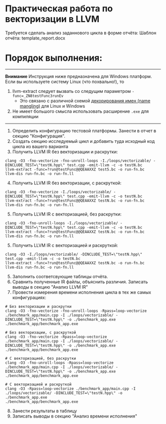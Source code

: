 # Практическая работа по векторизации в LLVM

Требуется сделать анализ заданнового цикла в форме отчёта:
Шаблон отчёта: template_report.docx

# Порядок выполнения:
---
**Внимание**
Инструкция ниже предназначена для Windows платформ.
Если вы используете систему Linux (что похвально!), то
1. llvm-extract следует вызвать со следущим параметром `-func=_ZN8testFunc3runEv`
   * Это связано с различной схемой [декорирования имен (name mangling)](https://en.wikipedia.org/wiki/Name_mangling#:~:text=In%20compiler%20construction%2C%20name%20mangling,in%20many%20modern%20programming%20languages.) для Linux и Windows
2. Не имеет большого смысла использовать расширение `.exe` для компиляции
---

1. Определить конфигурацию тестовой платформы. Занести в отчет в секцию "Конфигурация".
2. Создать секцию исследуемый цикл и добавить туда исходный код цикла из вашего варианта
3. Получить LLVM IR без векторизации и раскрутки:
```
clang -O3 -fno-vectorize -fno-unroll-loops -I./loops/vectorizable/ -DINCLUDE_TEST=\"testN.hpp\" test.cpp -emit-llvm -c -o testN.bc
llvm-extract -func=?run@testFunc@@QEAAXXZ test5.bc -o run-fn.bc
llvm-dis run-fn.bc -o run-fn.ll
```
4. Получить LLVM IR без векторизации, с раскруткой:
```
clang -O3 -fno-vectorize -I./loops/vectorizable/ -DINCLUDE_TEST=\"testN.hpp\" test.cpp -emit-llvm -c -o testN.bc
llvm-extract -func=?run@testFunc@@QEAAXXZ testN.bc -o run-fn.bc
llvm-dis run-fn.bc -o run-fn.ll
```
5. Получить LLVM IR с векторизацией, без раскрутки:
```
clang -O3 -fno-unroll-loops -I./loops/vectorizable/ -DINCLUDE_TEST=\"testN.hpp\" test.cpp -emit-llvm -c -o testN.bc
llvm-extract -func=?run@testFunc@@QEAAXXZ testN.bc -o run-fn.bc
llvm-dis run-fn.bc -o run-fn.ll
```
5. Получить LLVM IR с векторизацией и раскруткой:
```
clang -O3 -I./loops/vectorizable/ -DINCLUDE_TEST=\"testN.hpp\" test.cpp -emit-llvm -c -o testN.bc
llvm-extract -func=?run@testFunc@@QEAAXXZ testN.bc -o run-fn.bc
llvm-dis run-fn.bc -o run-fn.ll
```
5. Заполнить соответсвующие таблицы отчёта.
6. Сравнить полученные IR файлы, объяснить различия. Записать выводы в секцию "Анализ LLVM IR"
7. Провести измерения времени исполнения цикла в тех же самых конфигурациях:
```
# Без векторизации и раскрутки
clang -O3 -fno-vectorize -fno-unroll-loops -Rpass=loop-vectorize ./benchmark_app/main.cpp -I ./loops/vectorizable/ -DINCLUDE_TEST=\"testN.hpp\" -o ./benchmark_app.exe
./benchmark_app/benchmark_app.exe

# Без векторизации, с раскруткой
clang -O3 -fno-vectorize -Rpass=loop-vectorize ./benchmark_app/main.cpp -I ./loops/vectorizable/ -DINCLUDE_TEST=\"testN.hpp\" -o ./benchmark_app.exe
./benchmark_app/benchmark_app.exe

# С векторизацией, без раскрутки
clang -O3 -fno-unroll-loops -Rpass=loop-vectorize ./benchmark_app/main.cpp -I ./loops/vectorizable/ -DINCLUDE_TEST=\"testN.hpp\" -o ./benchmark_app.exe
./benchmark_app/benchmark_app.exe

# С векторизацией и раскруткой
clang -O3 -Rpass=loop-vectorize ./benchmark_app/main.cpp -I ./loops/vectorizable/ -DINCLUDE_TEST=\"testN.hpp\" -o ./benchmark_app.exe
./benchmark_app/benchmark_app.exe
```
8. Занести результаты в таблицу
9. Записать выводы в секцию "Анализ времени исполнения"
